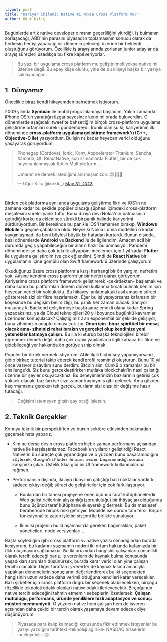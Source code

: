 ```yaml
---
layout: post
title: "Kariyer ikilemi: Native mi yoksa Cross Platform mu?"
author: Uğur Kılıç
---
```


Bugünlerde artık native developer olmanın geçerliliğini yitirdiği, iş bulmanın zorlaşacağı, ABD'nin parasını piyasadan toplamasının sonucu olarak da herkesin her işi yapacağı bir dönemin geleceği üzerine bir beklenti oluştuğunu görüyorum. Özellikle iş arayışlarında zorlanan junior adaylar da arayış süreçleri uzadıkça bu fikre kapılıveriyorlar.

> Bu yazı bir uygulama cross platform mu geliştirilmeli yoksa native mi üzerine degil. Bu epey klişe olurdu, yine de bu klişeyi başka bir yazıya saklayacağım.

## 1. Dünyamız

Öncelikle biraz kendi hikayemden bahsetmek istiyorum.

2009 yılında **Symbian** ile mobil programlamaya başladım. Yakın zamanda iPhone OS'un yarattığı rüzgar sayesinde kendimi orada buluverdim. O dönemlerde aşağıdaki tweet'te bahsettiğim birçok cross-platform uygulama geliştirme ortamları sürekli gündemdeydi. İronik olan şu ki; kariyerimin ilk döneminde **cross-platform uygulama geliştirme framework'ü (C++, Objective-C ile)** yazıyordum. Bu işin ne kadar heyecan verici olduğunu yaşayarak görüyordum.

<blockquote class="twitter-tweet"><p lang="tr" dir="ltr">Phonegap (Cordova), Ionic, Kony, Appcelerator Titanium, Sencha, Xamarin, Qt, ReactNative, son zamanlarda Flutter, bir de çok heyecanlanmışsak Kotlin Multiplatform...<br><br>Umarım ne demek istediğimi anlamışsınızdır. 😊🙂😶‍🌫️</p>&mdash; Uğur Kılıç (@urklc_) <a href="https://twitter.com/urklc_/status/1663938203085053956?ref_src=twsrc%5Etfw">May 31, 2023</a></blockquote> <script async src="https://platform.twitter.com/widgets.js" charset="utf-8"></script>
<br />

Birden çok platforma aynı anda uygulama geliştirme fikri ve iOS'in ne zamana kadar bu şekilde popüler olacağı şüphesi içimdeki cross-platform meşalesini sürekli yanık tuttu. Buna dünya devi Nokia'nın batmasının getirdiği korku da eklenince sürekli bir panik halinde kariyerimi sürdürüyordum. Bir keresinde bu panikle iOS'i tamamen bırakıp, **Windows Mobile**'a geçme çabalarım oldu. Neyse ki Nokia Lumia modelleri o kadar yaygınlaşmadı da beni böylesi büyük bir hatadan kurtardı. Bunun dışında, bazı dönemlerde **Android** ve **Backend** ile de ilgilendim. Amacım acil bir durumda geçiş yapabileceğim bir alanın hazır bulunmasıydı. Pandemi döneminde ise daha çok teknik altyapısını incelemek için 1 yıl kadar **Flutter** ile uygulama geliştirdim (ve çok eğlendim). Şimdi de **React Native** bir uygulamanın içine gömülü olan Swift framework'ü üzerinde çalışıyorum.

Okuduğunuz üzere cross platform'a karşı herhangi bir ön yargım, nefretim yok. Aksine kendimi cross platform'un bir neferi olarak görüyorum. Kariyerime cross platform framework geliştirerek -çekirdekten- başlamak ve daha sonra bu platformları dönem dönem kullanma fırsatı bulmak benim için heyecan verici bir yolculuktu. Bu hikayeyi anlatmaktaki asıl amacım süreci göstererek sizi bir fikre hazırlamaktı. Eğer bu işi yapıyorsanız kafanızın bir köşesinde bu değişim belirsizliği, bu panik her zaman olacak. Sanıyor musunuz ki Backend geliştirmeye başlarsanız emekli olana kadar Spring yazacaksınız, ya da Cloud teknolojileri 20 yıl boyunca bugünkü kavramlar üzerinden konuşulacak? Çalıştığımız alan exponential bir şekilde gelişiyor, buna zihnimizin adapte olması çok zor. **Onun için -biraz spiritüel bir mesaj olacak ama- zihninizi rahat bırakın ve gerçekçi olup kendinize yeni yetenekler katmaya çalışın.** Bu illa ki oturup başka teknolojileri birebir öğrenmek demek değil, daha çok orada yapılanlarla ilgili kabaca bir fikre ve gidebileceği yer hakkında ön görüye sahip olmak. 

Popüler bir örnek vermek istiyorum: AI ile ilgili hiçbir şey yapamıyorsanız, gidip birkaç tutorial takip ederek kendi profil resminizi oluşturun. Bunu 10 yıl önce yazıyor olsaydım şunu derdim: Bitcoin alın. Çünkü o zamanlar bu bir challenge'dı. Siz bunu gerçekleştirirken mutlaka blockchain'in nasıl çalıştığı üzerine bir şeyler okuyacaktınız. Bu deneyimlerinizin bazılarının getirisi çok yüksek olacak, bazıları ise size zaman kaybıymış gibi gelecek. Ama gözden kaçırmamanız gereken tek gerçek, bunların sizi olası bir değişime hazır tutacağı.

> Değişim istemeyen gitsin çay ocağı işletsin.

## 2. Teknik Gerçekler

Konuya teknik bir perspektiften ve bunun sektöre etkisinden bakmadan geçersek hata yaparız.

* Kim ne derse desin cross platform hiçbir zaman performans açısından native ile karşılaştırılamaz. Facebook'un yıllardır geliştirdiği React Native'in bu süreçte çok yıprandığını ve o yüzden bunu başaramadığını söylesek; Google'in Flutter ile bunu neden başaramadığı sorusu karşımıza çıkar. Üstelik Skia gibi bir UI framework kullanmalarına rağmen. 

* Performansın dışında, iki ayrı dünyanın çatıştığı bazı noktalar vardır ki, sadece çıktıyı değil; süreci de geliştiriciler için çok farklılaştırıyor.

    * Bunlardan bir tanesi projeye eklenen üçüncü taraf kütüphanelerdir. Web geliştiricilerinin alışkanlığı (zorunluluğu) bir ihtiyaçları olduğunda bunu üçüncü taraf kütüphane ekleyerek gidermek. Bu da maalesef beraberinde birçok riski getiriyor. Mobilde ise durum tam tersi. Birçok fonksiyonalite zaten işletim sistemi ile birlikte sunuluyor.

    * İkincisi projenin build aşamasında gereken bağımlılıklar, paket yöneticileri, node versiyonları...

Başta söylediğim gibi cross platform vs native yazısı olmadığından burada kesiyorum; bu kadarını yazmamın nedeni iki ortam hakkında kafamızda bir fikir oluşmasını sağlamaktır. Bu iki ortamdan hangisini çalışanların öncelikli olarak tercih edeceği bariz. İş verenlerin de kaynak bulma konusunda yaşadıkları sorunları düşünürsek, burada karar verici olan yine çalışan tercihi olacaktır. Diğer taraftan iş verenler de kaynak kısma amacıyla yaptıkları denemelerin sonuçlarını değerlendirerek bu iki seçenekten hangisinin uzun vadede daha verimli olduğuna kendileri karar verecekler. Bazı şirketler için cross platform doğru bir seçenek olabilecekken, birçoğu (özellikle teknoloji odaklı olanlar) native odaklı ilerleyecektir. Birçoğunun native tercih edeceğini tahmin etmemin sebeplerini özetlersek: **Çalışan mutluluğu, performans, üründe yeniliklere hızlı adaptasyon ve sonuç: müşteri memnuniyeti.** O yüzden native hem çalışan hem de işveren açısından daha çekici bir tercih olarak yaşamaya devam edecek diye düşünüyorum.

> Piyasada para kalıp kalmadığı konusunda fikir edinmek isteyenler bu yazıyı yazdığım tarihteki -teknoloji ağırlıklı- NASDAQ hisselerini inceleyebilir. 😊